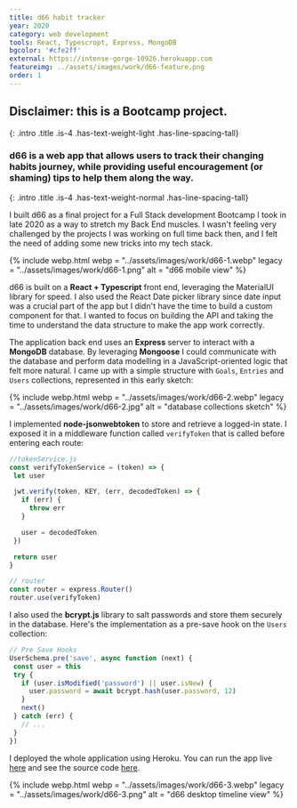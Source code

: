```yaml
---
title: d66 habit tracker
year: 2020
category: web development
tools: React, Typescropt, Express, MongoDB
bgcolor: '#cfe2ff'
external: https://intense-gorge-10926.herokuapp.com
featureimg: ../assets/images/work/d66-feature.png
order: 1
---
```


## Disclaimer: this is a Bootcamp project.
{: .intro .title .is-4 .has-text-weight-light .has-line-spacing-tall}
### d66 is a web app that allows users to track their changing habits journey, while providing useful encouragement (or shaming) tips to help them along the way.
{: .intro .title .is-4 .has-text-weight-normal .has-line-spacing-tall}

I built d66 as a final project for a Full Stack development Bootcamp I took in late 2020 as a way to stretch my Back End muscles. I wasn't feeling very challenged by the projects I was working on full time back then, and I felt the need of adding some new tricks into my tech stack.

{% include webp.html
webp = "../assets/images/work/d66-1.webp"
legacy = "../assets/images/work/d66-1.png"
alt = "d66 mobile view"
%}

d66 is built on a **React + Typescript** front end, leveraging the MaterialUI library for speed. I also used the React Date picker library since date input was a crucial part of the app but I didn't have the time to build a custom component for that. I wanted to focus on building the API and taking the time to understand the data structure to make the app work correctly.

The application back end  uses an **Express** server to interact with a **MongoDB** database. By leveraging **Mongoose** I could communicate with the database and perform data modelling in a JavaScript-oriented logic that felt more natural. I came up with a simple structure with `Goals`, `Entries` and `Users` collections, represented in this early sketch:

{% include webp.html
webp = "../assets/images/work/d66-2.webp"
legacy = "../assets/images/work/d66-2.jpg"
alt = "database collections sketch"
%}

 I implemented **node-jsonwebtoken** to store and retrieve a logged-in state. I exposed it in a middleware function called `verifyToken` that is called before entering each route:

 ```js
 //tokenService.js
 const verifyTokenService = (token) => {
  let user

  jwt.verify(token, KEY, (err, decodedToken) => {
    if (err) {
      throw err
    }

    user = decodedToken
  })

  return user
}
 ```

```js
// router
const router = express.Router()
router.use(verifyToken)
```
 I also used the **bcrypt.js** library to salt passwords and store them securely in the database. Here's the implementation as a pre-save hook on the `Users` collection:

 ```js
// Pre Save Hooks
UserSchema.pre('save', async function (next) {
  const user = this
  try {
    if (user.isModified('password') || user.isNew) {
      user.password = await bcrypt.hash(user.password, 12)
    }
    next()
  } catch (err) {
    // ...
  }
})
```

I deployed the whole application using Heroku. You can run the app live [here](https://intense-gorge-10926.herokuapp.com) and see the source code [here](https://github.com/vphilot/d66).

{% include webp.html
webp = "../assets/images/work/d66-3.webp"
legacy = "../assets/images/work/d66-3.png"
alt = "d66 desktop timeline view"
%}
